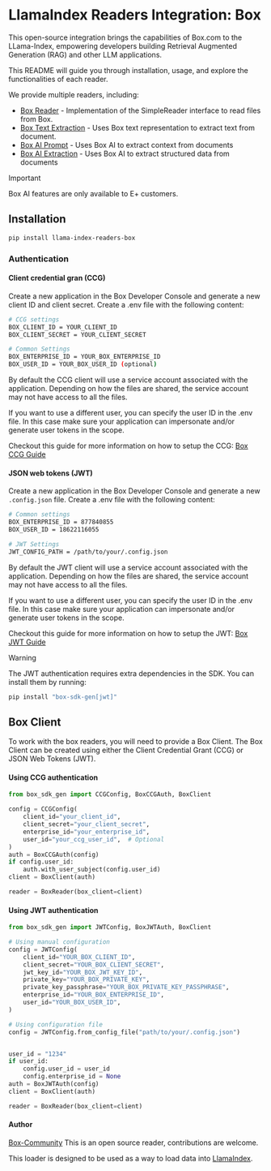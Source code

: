 # LlamaIndex Readers Integration: Box

This open-source integration brings the capabilities of Box.com to the LLama-Index, empowering developers building Retrieval Augmented Generation (RAG) and other LLM applications.

This README will guide you through installation, usage, and explore the functionalities of each reader.

We provide multiple readers, including:

- [Box Reader](llama_index/readers/box/BoxReader/README.md) - Implementation of the SimpleReader interface to read files from Box.
- [Box Text Extraction](llama_index/readers/box/BoxReaderTextExtraction/README.md) - Uses Box text representation to extract text from document.
- [Box AI Prompt](llama_index/readers/box/BoxReaderAIPrompt/README.md) - Uses Box AI to extract context from documents
- [Box AI Extraction](llama_index/readers/box/BoxReaderAIExtraction/README.md) - Uses Box AI to extract structured data from documents

> [!IMPORTANT]
> Box AI features are only available to E+ customers.

## Installation

```bash
pip install llama-index-readers-box
```

### Authentication

#### Client credential gran (CCG)

Create a new application in the Box Developer Console and generate a new client ID and client secret.
Create a .env file with the following content:

```bash
# CCG settings
BOX_CLIENT_ID = YOUR_CLIENT_ID
BOX_CLIENT_SECRET = YOUR_CLIENT_SECRET

# Common Settings
BOX_ENTERPRISE_ID = YOUR_BOX_ENTERPRISE_ID
BOX_USER_ID = YOUR_BOX_USER_ID (optional)
```

By default the CCG client will use a service account associated with the application. Depending on how the files are shared, the service account may not have access to all the files.

If you want to use a different user, you can specify the user ID in the .env file. In this case make sure your application can impersonate and/or generate user tokens in the scope.

Checkout this guide for more information on how to setup the CCG: [Box CCG Guide](https://developer.box.com/guides/authentication/client-credentials/)

#### JSON web tokens (JWT)

Create a new application in the Box Developer Console and generate a new `.config.json` file.
Create a .env file with the following content:

```bash
# Common settings
BOX_ENTERPRISE_ID = 877840855
BOX_USER_ID = 18622116055

# JWT Settings
JWT_CONFIG_PATH = /path/to/your/.config.json
```

By default the JWT client will use a service account associated with the application. Depending on how the files are shared, the service account may not have access to all the files.

If you want to use a different user, you can specify the user ID in the .env file. In this case make sure your application can impersonate and/or generate user tokens in the scope.

Checkout this guide for more information on how to setup the JWT: [Box JWT Guide](https://developer.box.com/guides/authentication/jwt/jwt-setup/)

> [!WARNING]
> The JWT authentication requires extra dependencies in the SDK. You can install them by running:

```bash
pip install "box-sdk-gen[jwt]"
```

## Box Client

To work with the box readers, you will need to provide a Box Client.
The Box Client can be created using either the Client Credential Grant (CCG) or JSON Web Tokens (JWT).

#### Using CCG authentication

```python
from box_sdk_gen import CCGConfig, BoxCCGAuth, BoxClient

config = CCGConfig(
    client_id="your_client_id",
    client_secret="your_client_secret",
    enterprise_id="your_enterprise_id",
    user_id="your_ccg_user_id",  # Optional
)
auth = BoxCCGAuth(config)
if config.user_id:
    auth.with_user_subject(config.user_id)
client = BoxClient(auth)

reader = BoxReader(box_client=client)
```

#### Using JWT authentication

```python
from box_sdk_gen import JWTConfig, BoxJWTAuth, BoxClient

# Using manual configuration
config = JWTConfig(
    client_id="YOUR_BOX_CLIENT_ID",
    client_secret="YOUR_BOX_CLIENT_SECRET",
    jwt_key_id="YOUR_BOX_JWT_KEY_ID",
    private_key="YOUR_BOX_PRIVATE_KEY",
    private_key_passphrase="YOUR_BOX_PRIVATE_KEY_PASSPHRASE",
    enterprise_id="YOUR_BOX_ENTERPRISE_ID",
    user_id="YOUR_BOX_USER_ID",
)

# Using configuration file
config = JWTConfig.from_config_file("path/to/your/.config.json")


user_id = "1234"
if user_id:
    config.user_id = user_id
    config.enterprise_id = None
auth = BoxJWTAuth(config)
client = BoxClient(auth)

reader = BoxReader(box_client=client)
```

#### Author

[Box-Community](https://github.com/box-community)
This is an open source reader, contributions are welcome.

This loader is designed to be used as a way to load data into [LlamaIndex](https://github.com/run-llama/llama_index/).
